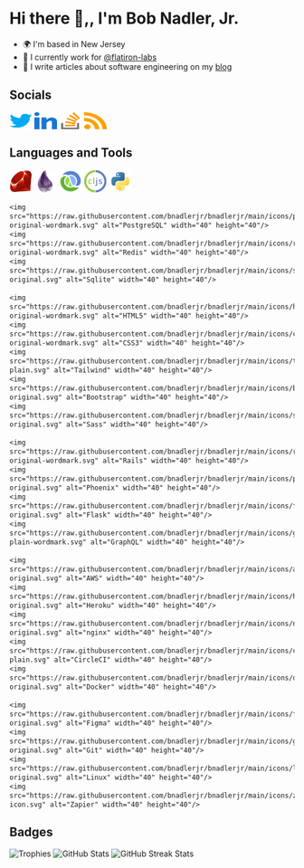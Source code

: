 # Hi there 👋,, I'm Bob Nadler, Jr.

- 🌍  I'm based in New Jersey
- 🏢  I currently work for [@flatiron-labs](https://github.com/flatiron-labs)
- 📝  I write articles about software engineering on my [blog](https://bobnadler.com)

## Socials
<div align="left">
    <a href="https://twitter.com/bnadlerjr" target="blank"><img align="center" src="https://raw.githubusercontent.com/bnadlerjr/bnadlerjr/main/icons/twitter.svg" alt="bnadlerjr" height="30" width="40" /></a>
    <a href="https://www.linkedin.com/in/bobnadlerjr" target="blank"><img align="center" src="https://raw.githubusercontent.com/bnadlerjr/bnadlerjr/main/icons/linked-in.svg" alt="bnadlerjr" height="30" width="40" /></a>
    <a href="https://stackoverflow.com/users/117430/bob-nadler" target="blank"><img align="center" src="https://raw.githubusercontent.com/bnadlerjr/bnadlerjr/main/icons/stack-overflow.svg" alt="bnadlerjr" height="30" width="40" /></a>
    <a href="https://bobnadler.com/feed.xml" target="blank"><img align="center" src="https://raw.githubusercontent.com/bnadlerjr/bnadlerjr/main/icons/rss.svg" alt="https://bobnadler.com/feed.xml" height="30" width="40" /></a>  
</div>

## Languages and Tools
<div align="left">
    <img src="https://raw.githubusercontent.com/bnadlerjr/bnadlerjr/main/icons/ruby-original.svg" alt="Ruby" width="40" height="40"/>
    <img src="https://raw.githubusercontent.com/bnadlerjr/bnadlerjr/main/icons/elixir-original.svg" alt="Elixir" width="40" height="40"/>
    <img src="https://raw.githubusercontent.com/bnadlerjr/bnadlerjr/main/icons/clojure-original.svg" alt="Clojure" width="40" height="40"/>
    <img src="https://raw.githubusercontent.com/bnadlerjr/bnadlerjr/main/icons/clojurescript-original.svg" alt="Clojurescript" width="40" height="40"/>
    <img src="https://raw.githubusercontent.com/bnadlerjr/bnadlerjr/main/icons/python-original.svg" alt="Python" width="40" height="40"/>

    <img src="https://raw.githubusercontent.com/bnadlerjr/bnadlerjr/main/icons/postgresql-original-wordmark.svg" alt="PostgreSQL" width="40" height="40"/>
    <img src="https://raw.githubusercontent.com/bnadlerjr/bnadlerjr/main/icons/redis-original-wordmark.svg" alt="Redis" width="40" height="40"/>
    <img src="https://raw.githubusercontent.com/bnadlerjr/bnadlerjr/main/icons/sqlite-original.svg" alt="Sqlite" width="40" height="40"/>

    <img src="https://raw.githubusercontent.com/bnadlerjr/bnadlerjr/main/icons/html5-original-wordmark.svg" alt="HTML5" width="40" height="40"/>
    <img src="https://raw.githubusercontent.com/bnadlerjr/bnadlerjr/main/icons/css3-original-wordmark.svg" alt="CSS3" width="40" height="40"/>
    <img src="https://raw.githubusercontent.com/bnadlerjr/bnadlerjr/main/icons/tailwindcss-plain.svg" alt="Tailwind" width="40" height="40"/>
    <img src="https://raw.githubusercontent.com/bnadlerjr/bnadlerjr/main/icons/bootstrap-original.svg" alt="Bootstrap" width="40" height="40"/>
    <img src="https://raw.githubusercontent.com/bnadlerjr/bnadlerjr/main/icons/sass-original.svg" alt="Sass" width="40" height="40"/>

    <img src="https://raw.githubusercontent.com/bnadlerjr/bnadlerjr/main/icons/rails-original-wordmark.svg" alt="Rails" width="40" height="40"/>
    <img src="https://raw.githubusercontent.com/bnadlerjr/bnadlerjr/main/icons/phoenix-original.svg" alt="Phoenix" width="40" height="40"/>
    <img src="https://raw.githubusercontent.com/bnadlerjr/bnadlerjr/main/icons/flask-original.svg" alt="Flask" width="40" height="40"/>
    <img src="https://raw.githubusercontent.com/bnadlerjr/bnadlerjr/main/icons/graphql-plain-wordmark.svg" alt="GraphQL" width="40" height="40"/>

    <img src="https://raw.githubusercontent.com/bnadlerjr/bnadlerjr/main/icons/amazonwebservices-original.svg" alt="AWS" width="40" height="40"/>
    <img src="https://raw.githubusercontent.com/bnadlerjr/bnadlerjr/main/icons/heroku-original.svg" alt="Heroku" width="40" height="40"/>
    <img src="https://raw.githubusercontent.com/bnadlerjr/bnadlerjr/main/icons/nginx-original.svg" alt="nginx" width="40" height="40"/>
    <img src="https://raw.githubusercontent.com/bnadlerjr/bnadlerjr/main/icons/circleci-plain.svg" alt="CircleCI" width="40" height="40"/>
    <img src="https://raw.githubusercontent.com/bnadlerjr/bnadlerjr/main/icons/docker-original.svg" alt="Docker" width="40" height="40"/>

    <img src="https://raw.githubusercontent.com/bnadlerjr/bnadlerjr/main/icons/figma-original.svg" alt="Figma" width="40" height="40"/>
    <img src="https://raw.githubusercontent.com/bnadlerjr/bnadlerjr/main/icons/git-original.svg" alt="Git" width="40" height="40"/>
    <img src="https://raw.githubusercontent.com/bnadlerjr/bnadlerjr/main/icons/linux-original.svg" alt="Linux" width="40" height="40"/>
    <img src="https://raw.githubusercontent.com/bnadlerjr/bnadlerjr/main/icons/zapier-icon.svg" alt="Zapier" width="40" height="40"/>
</div>

## Badges
![Trophies](https://github-profile-trophy.vercel.app/?username=bnadlerjr&margin-w=15&margin-h=15&column=6)
![GitHub Stats](https://github-readme-stats.vercel.app/api/top-langs?username=bnadlerjr&show_icons=true&locale=en&layout=compact)
![GitHub Streak Stats](https://github-readme-streak-stats.herokuapp.com/?user=bnadlerjr)
